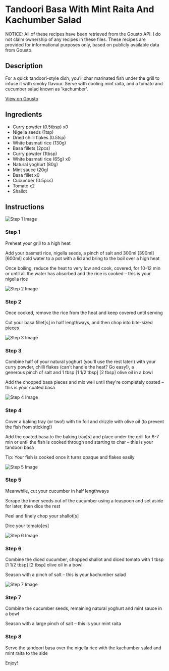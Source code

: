 # Tandoori Basa With Mint Raita And Kachumber Salad

NOTICE: All of these recipes have been retrieved from the Gousto API. I do not claim ownership of any recipes in these files. These recipes are provided for informational purposes only, based on publicly available data from Gousto.

## Description

For a quick tandoori-style dish, you'll char marinated fish under the grill to infuse it with smoky flavour. Serve with cooling mint raita, and a tomato and cucumber salad known as 'kachumber'.

[View on Gousto](https://www.gousto.co.uk/recipes/cookbook/tandoori-fish-mint-raita-kachumber-salad)

## Ingredients

- Curry powder (0.5tbsp) x0
- Nigella seeds (1tsp)
- Dried chilli flakes (0.5tsp)
- White basmati rice (130g)
- Basa fillets (2pcs)
- Curry powder (1tbsp)
- White basmati rice (65g) x0
- Natural yoghurt (80g)
- Mint sauce (20g)
- Basa fillet x0
- Cucumber (0.5pcs)
- Tomato x2
- Shallot

## Instructions

![Step 1 Image](https://production-media.gousto.co.uk/cms/recipe-step-image/916.-step-1-x200.jpg)

### Step 1

Preheat your grill to a high heat

Add your basmati rice, nigella seeds, a pinch of salt and 300ml <span class="text-purple">[390ml]</span> <span class="text-danger">[600ml]</span> cold water to a pot with a lid and bring to the boil over a high heat

Once boiling, reduce the heat to very low and cook, covered, for 10-12 min or until all the water has absorbed and the rice is cooked – this is your nigella rice

![Step 2 Image](https://production-media.gousto.co.uk/cms/recipe-step-image/916.-step-2-x200.jpg)

### Step 2

Once cooked, remove the rice from the heat and keep covered until serving

Cut your basa fillet[s] in half lengthways, and then chop into bite-sized pieces

![Step 3 Image](https://production-media.gousto.co.uk/cms/recipe-step-image/916.-step-3-x200.jpg)

### Step 3

Combine half of your natural yoghurt (you'll use the rest later!) with your curry powder, chilli flakes (can't handle the heat? Go easy!), a generous pinch of salt and 1 tbsp <span class="text-purple">[1 1/2 tbsp]</span> <span class="text-danger">[2 tbsp]</span> olive oil in a bowl

Add the chopped basa pieces and mix well until they're completely coated – this is your coated basa

![Step 4 Image](https://production-media.gousto.co.uk/cms/recipe-step-image/916.-step-4-x200.jpg)

### Step 4

Cover a baking tray (or two!) with tin foil and drizzle with olive oil (to prevent the fish from sticking!)

Add the coated basa to the baking tray[s] and place under the grill for 6-7 min or until the fish is cooked through and starting to char – this is your tandoori basa

Tip: Your fish is cooked once it turns opaque and flakes easily

![Step 5 Image](https://production-media.gousto.co.uk/cms/recipe-step-image/916_step-5-x200.jpg)

### Step 5

Meanwhile, cut your cucumber in half lengthways

Scrape the inner seeds out of the cucumber using a teaspoon and set aside for later, then dice the rest

Peel and finely chop your shallot[s]

Dice your tomato[es]

![Step 6 Image](https://production-media.gousto.co.uk/cms/recipe-step-image/916.-step-6-x200.jpg)

### Step 6

Combine the diced cucumber, chopped shallot and diced tomato with 1 tbsp <span class="text-purple">[1 1/2 tbsp]</span> <span class="text-danger">[2 tbsp]</span> olive oil in a bowl

Season with a pinch of salt – this is your kachumber salad

![Step 7 Image](https://production-media.gousto.co.uk/cms/recipe-step-image/916.-step-7-x200.jpg)

### Step 7

Combine the cucumber seeds, remaining natural yoghurt and mint sauce in a bowl

Season with a large pinch of salt – this is your mint raita

### Step 8

Serve the tandoori basa over the nigella rice with the kachumber salad and mint raita to the side

Enjoy!

